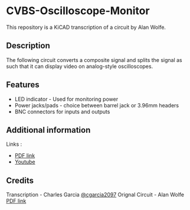 # CVBS-Oscilloscope-Monitor

This repository is a KiCAD transcription of a circuit by Alan Wolfe.

## Description

The following circuit converts a composite signal and splits the signal as such that it can display video on analog-style oscilloscopes. 

## Features

- LED indicator - Used for monitoring power
- Power jacks/pads - choice between barrel jack or 3.96mm headers
- BNC connectors for inputs and outputs

## Additional information

Links :

* [PDF link](https://www.qsl.net/w2aew/W2AEW_NTSC_to_scope.pdf)
* [Youtube](https://www.youtube.com/watch?v=yf4kOMSPbM0&start=55)

## Credits

Transcription - Charles Garcia [@cgarcia2097](https://github.com/cgarcia2097)
Orignal Circuit - Alan Wolfe [PDF link](https://www.qsl.net/w2aew/W2AEW_NTSC_to_scope.pdf)